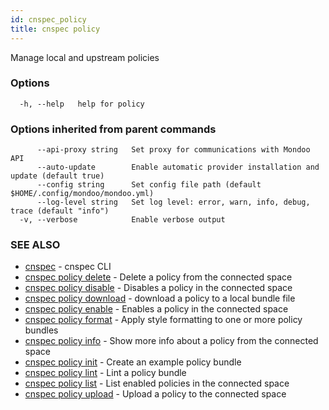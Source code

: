 ```yaml
---
id: cnspec_policy
title: cnspec policy
---
```


Manage local and upstream policies

### Options

```
  -h, --help   help for policy
```

### Options inherited from parent commands

```
      --api-proxy string   Set proxy for communications with Mondoo API
      --auto-update        Enable automatic provider installation and update (default true)
      --config string      Set config file path (default $HOME/.config/mondoo/mondoo.yml)
      --log-level string   Set log level: error, warn, info, debug, trace (default "info")
  -v, --verbose            Enable verbose output
```

### SEE ALSO

- [cnspec](cnspec.md) - cnspec CLI
- [cnspec policy delete](cnspec_policy_delete.md) - Delete a policy from the connected space
- [cnspec policy disable](cnspec_policy_disable.md) - Disables a policy in the connected space
- [cnspec policy download](cnspec_policy_download.md) - download a policy to a local bundle file
- [cnspec policy enable](cnspec_policy_enable.md) - Enables a policy in the connected space
- [cnspec policy format](cnspec_policy_format.md) - Apply style formatting to one or more policy bundles
- [cnspec policy info](cnspec_policy_info.md) - Show more info about a policy from the connected space
- [cnspec policy init](cnspec_policy_init.md) - Create an example policy bundle
- [cnspec policy lint](cnspec_policy_lint.md) - Lint a policy bundle
- [cnspec policy list](cnspec_policy_list.md) - List enabled policies in the connected space
- [cnspec policy upload](cnspec_policy_upload.md) - Upload a policy to the connected space
